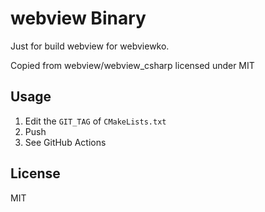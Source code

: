 # webview Binary

Just for build webview for webviewko.

Copied from webview/webview_csharp licensed under MIT

## Usage

1. Edit the `GIT_TAG` of `CMakeLists.txt`
2. Push
3. See GitHub Actions

## License

MIT
